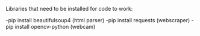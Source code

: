 Libraries that need to be installed for code to work:

-pip install beautifulsoup4 (html parser)
-pip install requests (webscraper)
-pip install opencv-python (webcam)
